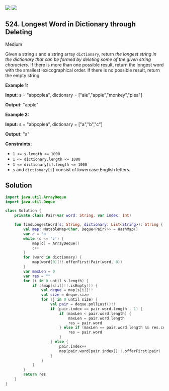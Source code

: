 [![](https://img.shields.io/github/stars/javadev/LeetCode-in-Kotlin?label=Stars&style=flat-square)](https://github.com/javadev/LeetCode-in-Kotlin)
[![](https://img.shields.io/github/forks/javadev/LeetCode-in-Kotlin?label=Fork%20me%20on%20GitHub%20&style=flat-square)](https://github.com/javadev/LeetCode-in-Kotlin/fork)

## 524\. Longest Word in Dictionary through Deleting

Medium

Given a string `s` and a string array `dictionary`, return _the longest string in the dictionary that can be formed by deleting some of the given string characters_. If there is more than one possible result, return the longest word with the smallest lexicographical order. If there is no possible result, return the empty string.

**Example 1:**

**Input:** s = "abpcplea", dictionary = ["ale","apple","monkey","plea"]

**Output:** "apple"

**Example 2:**

**Input:** s = "abpcplea", dictionary = ["a","b","c"]

**Output:** "a"

**Constraints:**

*   `1 <= s.length <= 1000`
*   `1 <= dictionary.length <= 1000`
*   `1 <= dictionary[i].length <= 1000`
*   `s` and `dictionary[i]` consist of lowercase English letters.

## Solution

```kotlin
import java.util.ArrayDeque
import java.util.Deque

class Solution {
    private class Pair(var word: String, var index: Int)

    fun findLongestWord(s: String, dictionary: List<String>): String {
        val map: MutableMap<Char, Deque<Pair?>> = HashMap()
        var c = 'a'
        while (c <= 'z') {
            map[c] = ArrayDeque()
            c++
        }
        for (word in dictionary) {
            map[word[0]]!!.offerFirst(Pair(word, 0))
        }
        var maxLen = 0
        var res = ""
        for (i in 0 until s.length) {
            if (!map[s[i]]!!.isEmpty()) {
                val deque = map[s[i]]!!
                val size = deque.size
                for (j in 0 until size) {
                    val pair = deque.pollLast()!!
                    if (pair.index == pair.word.length - 1) {
                        if (maxLen < pair.word.length) {
                            maxLen = pair.word.length
                            res = pair.word
                        } else if (maxLen == pair.word.length && res.compareTo(pair.word) > 0) {
                            res = pair.word
                        }
                    } else {
                        pair.index++
                        map[pair.word[pair.index]]!!.offerFirst(pair)
                    }
                }
            }
        }
        return res
    }
}
```